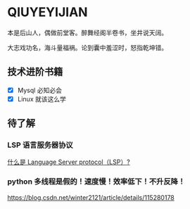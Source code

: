 # QIUYEYIJIAN

本是后山人，偶做前堂客。醉舞经阁半卷书，坐井说天阔。

大志戏功名，海斗量福祸。论到囊中羞涩时，怒指乾坤错。

## 技术进阶书籍

- [x] Mysql 必知必会
- [x] Linux 就该这么学

## 待了解

### LSP 语言服务器协议

[什么是 Language Server protocol（LSP）?](https://blog.csdn.net/u012930117/article/details/79291677)

### python 多线程是假的！速度慢！效率低下！不升反降！

https://blog.csdn.net/winter2121/article/details/115280178
